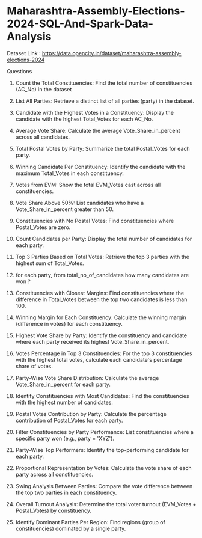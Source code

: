 # Maharashtra-Assembly-Elections-2024-SQL-And-Spark-Data-Analysis

Dataset Link : https://data.opencity.in/dataset/maharashtra-assembly-elections-2024

Questions

1.	Count the Total Constituencies: Find the total number of constituencies (AC_No) in the dataset

2.	List All Parties: Retrieve a distinct list of all parties (party) in the dataset.

3.	Candidate with the Highest Votes in a Constituency: Display the candidate with the highest Total_Votes for each AC_No.

4.	Average Vote Share: Calculate the average Vote_Share_in_percent across all candidates.

5.	Total Postal Votes by Party: Summarize the total Postal_Votes for each party.

6.	Winning Candidate Per Constituency: Identify the candidate with the maximum Total_Votes in each constituency.

7.	Votes from EVM: Show the total EVM_Votes cast across all constituencies.

8.	Vote Share Above 50%: List candidates who have a Vote_Share_in_percent greater than 50.

9.	Constituencies with No Postal Votes: Find constituencies where Postal_Votes are zero.

10.	Count Candidates per Party: Display the total number of candidates for each party.

11.	Top 3 Parties Based on Total Votes:
Retrieve the top 3 parties with the highest sum of Total_Votes.

12. for each party, from total_no_of_candidates how many candidates are won ?

13.	Constituencies with Closest Margins:
Find constituencies where the difference in Total_Votes between the top two candidates is less than 100.

14.	Winning Margin for Each Constituency:
Calculate the winning margin (difference in votes) for each constituency.

15.	Highest Vote Share by Party:
Identify the constituency and candidate where each party received its highest Vote_Share_in_percent.

16.	Votes Percentage in Top 3 Constituencies:
For the top 3 constituencies with the highest total votes, calculate each candidate's percentage share of votes.

17.	Party-Wise Vote Share Distribution:
Calculate the average Vote_Share_in_percent for each party.

18.	Identify Constituencies with Most Candidates:
Find the constituencies with the highest number of candidates.

19.	Postal Votes Contribution by Party:
Calculate the percentage contribution of Postal_Votes for each party.

20.	Filter Constituencies by Party Performance:
List constituencies where a specific party won (e.g., party = 'XYZ').

21.	Party-Wise Top Performers:
Identify the top-performing candidate for each party.

22. Proportional Representation by Votes:
Calculate the vote share of each party across all constituencies.

23.	Swing Analysis Between Parties:
Compare the vote difference between the top two parties in each constituency.

24.	Overall Turnout Analysis:
Determine the total voter turnout (EVM_Votes + Postal_Votes) by constituency.

25. Identify Dominant Parties Per Region:
Find regions (group of constituencies) dominated by a single party.
